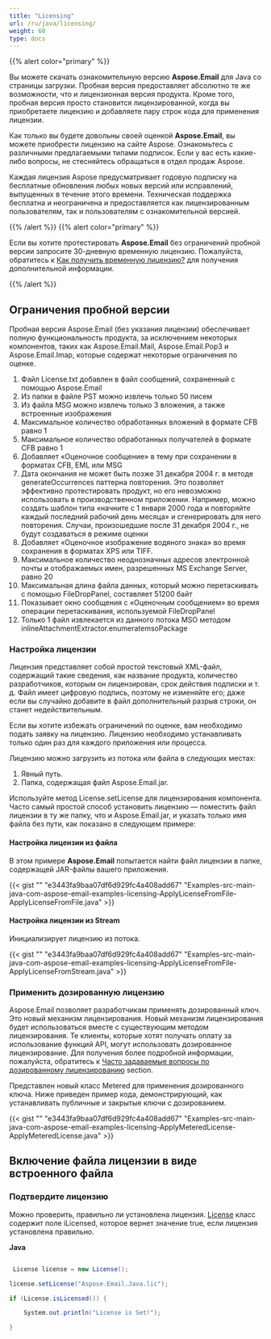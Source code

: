 ```yaml
---
title: "Licensing"
url: /ru/java/licensing/
weight: 60
type: docs
---
```


{{% alert color="primary" %}}

Вы можете скачать ознакомительную версию **Aspose.Email** для Java со страницы загрузки. Пробная версия предоставляет абсолютно те же возможности, что и лицензионная версия продукта. Кроме того, пробная версия просто становится лицензированной, когда вы приобретаете лицензию и добавляете пару строк кода для применения лицензии.

Как только вы будете довольны своей оценкой **Aspose.Email**, вы можете приобрести лицензию на сайте Aspose. Ознакомьтесь с различными предлагаемыми типами подписок. Если у вас есть какие-либо вопросы, не стесняйтесь обращаться в отдел продаж Aspose.

Каждая лицензия Aspose предусматривает годовую подписку на бесплатные обновления любых новых версий или исправлений, выпущенных в течение этого времени. Техническая поддержка бесплатна и неограничена и предоставляется как лицензированным пользователям, так и пользователям с ознакомительной версией.

{{% /alert %}} {{% alert color="primary" %}}

Если вы хотите протестировать **Aspose.Email** без ограничений пробной версии запросите 30-дневную временную лицензию. Пожалуйста, обратитесь к [Как получить временную лицензию?](https://purchase.aspose.com/temporary-license) для получения дополнительной информации.

{{% /alert %}}
## **Ограничения пробной версии**
Пробная версия Aspose.Email (без указания лицензии) обеспечивает полную функциональность продукта, за исключением некоторых компонентов, таких как Aspose.Email.Mail, Aspose.Email.Pop3 и Aspose.Email.Imap, которые содержат некоторые ограничения по оценке.

1. Файл License.txt добавлен в файл сообщений, сохраненный с помощью Aspose.Email
1. Из папки в файле PST можно извлечь только 50 писем
1. Из файла MSG можно извлечь только 3 вложения, а также встроенные изображения
1. Максимальное количество обработанных вложений в формате CFB равно 1
1. Максимальное количество обработанных получателей в формате CFB равно 1
1. Добавляет «Оценочное сообщение» в тему при сохранении в форматах CFB, EML или MSG
1. Дата окончания не может быть позже 31 декабря 2004 г. в методе generateOccurrences паттерна повторения. Это позволяет эффективно протестировать продукт, но его невозможно использовать в производственном приложении. Например, можно создать шаблон типа «начните с 1 января 2000 года и повторяйте каждый последний рабочий день месяца» и сгенерировать для него повторения. Случаи, произошедшие после 31 декабря 2004 г., не будут создаваться в режиме оценки
1. Добавляет «Оценочное изображение водяного знака» во время сохранения в форматах XPS или TIFF.
1. Максимальное количество неоднозначных адресов электронной почты и отображаемых имен, разрешенных MS Exchange Server, равно 20
1. Максимальная длина файла данных, который можно перетаскивать с помощью FileDropPanel, составляет 51200 байт
1. Показывает окно сообщения с «Оценочным сообщением» во время операции перетаскивания, используемой FileDropPanel
1. Только 1 файл извлекается из данного потока MSO методом inlineAttachmentExtractor.enumeratemsoPackage
### **Настройка лицензии**
Лицензия представляет собой простой текстовый XML-файл, содержащий такие сведения, как название продукта, количество разработчиков, которым он лицензирован, срок действия подписки и т. д. Файл имеет цифровую подпись, поэтому не изменяйте его; даже если вы случайно добавите в файл дополнительный разрыв строки, он станет недействительным.

Если вы хотите избежать ограничений по оценке, вам необходимо подать заявку на лицензию. Лицензию необходимо устанавливать только один раз для каждого приложения или процесса.

Лицензию можно загрузить из потока или файла в следующих местах:

1. Явный путь.
1. Папка, содержащая файл Aspose.Email.jar.

Используйте метод License.setLicense для лицензирования компонента. Часто самый простой способ установить лицензию — поместить файл лицензии в ту же папку, что и Aspose.Email.jar, и указать только имя файла без пути, как показано в следующем примере:
#### **Настройка лицензии из файла**
В этом примере **Aspose.Email** попытается найти файл лицензии в папке, содержащей JAR-файлы вашего приложения.

{{< gist "" "e3443fa9baa07df6d929fc4a408add67" "Examples-src-main-java-com-aspose-email-examples-licensing-ApplyLicenseFromFile-ApplyLicenseFromFile.java" >}}
#### **Настройка лицензии из Stream**
Инициализирует лицензию из потока.

{{< gist "" "e3443fa9baa07df6d929fc4a408add67" "Examples-src-main-java-com-aspose-email-examples-licensing-ApplyLicenseFromFile-ApplyLicenseFromStream.java" >}}
### **Применить дозированную лицензию**
Aspose.Email позволяет разработчикам применять дозированный ключ. Это новый механизм лицензирования. Новый механизм лицензирования будет использоваться вместе с существующим методом лицензирования. Те клиенты, которые хотят получать оплату за использование функций API, могут использовать дозированное лицензирование. Для получения более подробной информации, пожалуйста, обратитесь к [Часто задаваемые вопросы по дозированному лицензированию](https://purchase.aspose.com/faqs/licensing/metered) section.

Представлен новый класс Metered для применения дозированного ключа. Ниже приведен пример кода, демонстрирующий, как устанавливать публичные и закрытые ключи с дозированием.

{{< gist "" "e3443fa9baa07df6d929fc4a408add67" "Examples-src-main-java-com-aspose-email-examples-licensing-ApplyMeteredLicense-ApplyMeteredLicense.java" >}}
## **Включение файла лицензии в виде встроенного файла**
### **Подтвердите лицензию**
Можно проверить, правильно ли установлена лицензия. [License](http://www.aspose.com/api/java/email/com.aspose.email/classes/License) класс содержит поле iLicensed, которое вернет значение true, если лицензия установлена правильно.

**Java**

``` cs

 License license = new License();

license.setLicense("Aspose.Email.Java.lic");

if (License.isLicensed()) {

    System.out.println("License is Set!");

}

```


